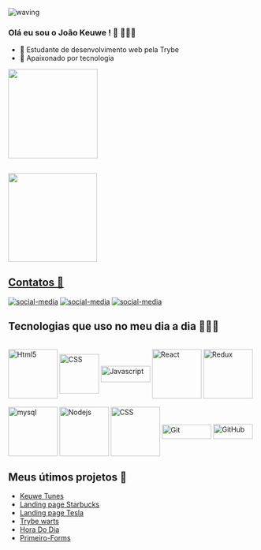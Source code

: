 
![waving](https://capsule-render.vercel.app/api?type=waving&height=200&text=JoãoKeuwe%20&fontAlignY=40&color=gradient)

### Olá eu sou o João Keuwe ! 👋 👨🏾‍💻
 
 - 🌱 Estudante de desenvolvimento web pela Trybe
 - 🔭 Apaixonado por tecnologia 
 
<div>
 <a href="https://github.com/joaokeuwe">
<img height = "181em" src= "https://github-readme-stats.vercel.app/api?username=JoaoKeuwe&show_icons=true&theme=radical&include_all_commits=true&count_private=true"/>

</div>
 
 ## 
 
 <img height="180em" src="https://github-readme-stats.vercel.app/api/top-langs/?username=JoaoKeuwe&layout=compact&langs_count=7&theme=radical"/> 


  
## Contatos 📲
  
[![social-media]( https://img.shields.io/badge/LinkedIn-0077B5?style=for-the-badge&logo=linkedin&logoColor=white)](https://www.linkedin.com/in/joaokeuwe/)
[![social-media](https://img.shields.io/badge/WhatsApp-25D366?style=for-the-badge&logo=whatsapp&logoColor=white)](http://api.whatsapp.com/send?1=pt_BR&phone=5511979919177)
[![social-media]( 	https://img.shields.io/badge/Instagram-E4405F?style=for-the-badge&logo=instagram&logoColor=white)](https://www.instagram.com/joao_keuwe/)



 
## Tecnologias que uso no meu dia a dia 👨🏾‍💻
<div style='display : inline-block'><br>
<img align = 'center' width= 100px alt="Html5"  src= "https://img.shields.io/badge/HTML5-E34F26?style=for-the-badge&logo=html5&logoColor=white">
 
<img align = 'center' width= 80px alt="CSS"  src= "https://img.shields.io/badge/CSS-239120?&style=for-the-badge&logo=css3&logoColor=white">
 
<img align = 'center' width= 100px height= 33px alt="Javascript"  src= "https://img.shields.io/badge/JavaScript-323330?style=for-the-badge&logo=javascript&logoColor=F7DF1E">
 
<img align = 'center' width= 100px alt="React"  src= "https://img.shields.io/badge/React-20232A?style=for-the-badge&logo=react&logoColor=61DAFB">
 
<img align = 'center' width= 100px alt="Redux"  src= "https://img.shields.io/badge/Redux-593D88?style=for-the-badge&logo=redux&logoColor=white">
 <br><br>
 
<img align = 'center' width= 100px alt="mysql"  src= "https://img.shields.io/badge/MySQL-00000F?style=for-the-badge&logo=mysql&logoColor=white">
 
<img align = 'center' width= 100px alt="Nodejs"  src= "https://img.shields.io/badge/Node.js-43853D?style=for-the-badge&logo=node.js&logoColor=white">
 
<img align = 'center' width= 100px alt="CSS"  src= "https://img.shields.io/badge/Ubuntu-E95420?style=for-the-badge&logo=ubuntu&logoColor=white">
 
<img align = 'center' width= 100px  height= 29px alt="Git"  src= "https://img.shields.io/badge/GIT-E44C30?style=for-the-badge&logo=git&logoColor=white">
 
<img align = 'center' width= 80px height= 30px alt="GitHub"  src= "https://img.shields.io/badge/GitHub-100000?style=for-the-badge&logo=github&logoColor=white">
</div>


## Meus útimos projetos 🧩

 <div>
  
- [Keuwe Tunes](https://eclectic-muffin-2469c4.netlify.app/) 
- [Landing page Starbucks](https://joaokeuwe.github.io/landingPage-starbucks/)
- [Landing page Tesla](https://joaokeuwe.github.io/Landing-Page-Tesla/)
- [Trybe warts](https://joaokeuwe.github.io/Project-Trybe-Warts/) 
- [Hora Do Dia](https://joaokeuwe.github.io/Hora-do-dia.github.io/) 
- [Primeiro-Forms](https://joaokeuwe.github.io/primeiro-forms.github.io/?)
  
</div>



